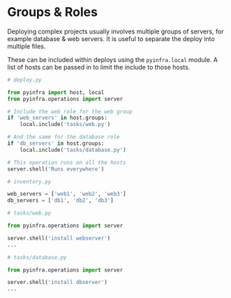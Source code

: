 # Groups & Roles

Deploying complex projects usually involves multiple groups of servers, for example database & web servers. It is useful to separate the deploy into multiple files.

These can be included within deploys using the ``pyinfra.local`` module. A list of hosts can be passed in to limit the include to those hosts.

```py
# deploy.py

from pyinfra import host, local
from pyinfra.operations import server

# Include the web role for the web group
if 'web_servers' in host.groups:
    local.include('tasks/web.py')

# And the same for the database role
if 'db_servers' in host.groups:
    local.include('tasks/database.py')

# This operation runs on all the hosts
server.shell('Runs everywhere')
```

```py
# inventory.py

web_servers = ['web1', 'web2', 'web3']
db_servers = ['db1', 'db2', 'db3']
```

```py
# tasks/web.py

from pyinfra.operations import server

server.shell('install webserver')
...
```

```py
# tasks/database.py

from pyinfra.operations import server

server.shell('install dbserver')
...
```
